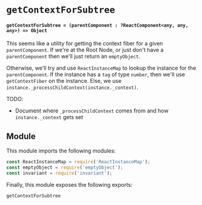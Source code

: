 # `getContextForSubtree`

#### `getContextForSubtree = (parentComponent : ?ReactComponent<any, any, any>) => Object`

This seems like a utility for getting the context fiber for a given `parentComponent`. If we're at the Root Node, or just don't have a `parentComponent` then we'll just return an `emptyObject`.

Otherwise, we'll try and use `ReactInstanceMap` to lookup the instance for the `parentComponent`. If the instance has a `tag` of type `number`, then we'll use `getContextFiber` on the instance. Else, we use `instance._processChildContext(instance._context)`.

TODO:

- Document where `_processChildContext` comes from and how `instance._context` gets set

## Module

This module imports the following modules:

```js
const ReactInstanceMap = require('ReactInstanceMap');
const emptyObject = require('emptyObject');
const invariant = require('invariant');
```
Finally, this module exposes the following exports:

```js
getContextForSubtree
```
